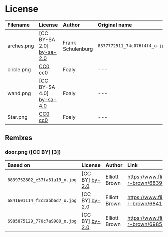 License
=======

| Filename   | License                    | Author            | Original name                 | Link                                                        |
|:-----------|:---------------------------|:------------------|:------------------------------|:------------------------------------------------------------|
| arches.png | [CC BY-SA 2.0] [by-sa-2.0] | Frank Schulenburg | `8377772511_74c076f4f4_o.jpg` | https://www.flickr.com/photos/frank_schulenburg/8377772511/ |
| circle.png | [CC0] [cc0]                | Foaly             | ---                           | Image was created for this game                             |
| wand.png   | [CC BY-SA 4.0] [by-sa-4.0] | Foaly             | ---                           | Image was created for this game                             |
| Star.png   | [CC0] [cc0]                | Foaly             | ---                           | Image was created for this game                             |



Remixes
-------

### door.png ([CC BY] [3])

| Based on                      | License          | Author        | Link                                                  |
|:------------------------------|:-----------------|:--------------|:------------------------------------------------------|
| `6839752802_e57fa51a19_o.jpg` | [CC BY] [by-2.0] | Elliott Brown | https://www.flickr.com/photos/ell-r-brown/6839752802/ |
| `6841601114_f2c2abb6d7_o.jpg` | [CC BY] [by-2.0] | Elliott Brown | https://www.flickr.com/photos/ell-r-brown/6841601114/ |
| `6985875129_770c7a9989_o.jpg` | [CC BY] [by-2.0] | Elliott Brown | https://www.flickr.com/photos/ell-r-brown/6985875129/ |



[by-sa-2.0]: https://creativecommons.org/licenses/by-sa/2.0/
[cc0]: https://creativecommons.org/publicdomain/zero/1.0/
[by-2.0]: https://creativecommons.org/licenses/by/2.0/
[by-sa-4.0]: https://creativecommons.org/licenses/by-sa/4.0/

